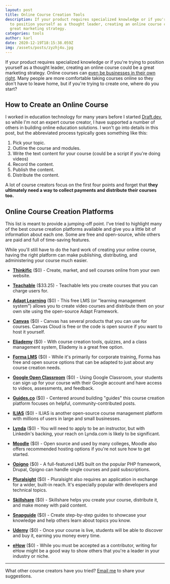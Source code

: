 ```yaml
---
layout: post
title: Online Course Creation Tools
description: If your product requires specialized knowledge or if you're trying
  to position yourself as a thought leader, creating an online course could be a
  great marketing strategy.
categories: tools
author: karl
date: 2020-12-19T18:15:38.059Z
img: /assets/posts/zyzhj4u.jpg
---
```


If your product requires specialized knowledge or if you're trying to position yourself as a thought leader, creating an online course could be a great marketing strategy. Online courses can [even be businesses in their own right](https://www.thepennyhoarder.com/make-money/how-to-create-online-courses/). Many people are more comfortable taking courses online so they don't have to leave home, but if you're trying to create one, where do you start?

<!-- signup -->

## How to Create an Online Course
I worked in education technology for many years before I started [Draft.dev](https://draft.dev), so while I'm not an expert course creator, I have supported a number of others in building online education solutions. I won't go into details in this post, but the abbreviated process typically goes something like this:

1. Pick your topic.
2. Outline the course and modules.
3. Write the text content for your course (could be a script if you're doing videos)
4. Record the content.
5. Publish the content.
6. Distribute the content.

A lot of course creators focus on the first four points and forget that **they ultimately need a way to collect payments and distribute their courses too.**

## Online Course Creation Platforms
This list is meant to provide a jumping-off point. I've tried to highlight many of the best course creation platforms available and give you a little bit of information about each one. Some are free and open-source, while others are paid and full of time-saving features.

While you'll still have to do the hard work of creating your online course, having the right platform can make publishing, distributing, and administering your course much easier.

- **[Thinkific](https://www.shareasale.com/r.cfm?b=775702&u=1653894&m=61624)** ($0) - Create, market, and sell courses online from your own website.

- **[Teachable](https://teachable.com/)** ($33.25) - Teachable lets you create courses that you can charge users for.

- **[Adapt Learning](https://www.adaptlearning.org/)** ($0) - This free LMS (or "learning management system") allows you to create video courses and distribute them on your own site using the open-source Adapt Framework.

- **[Canvas](https://www.canvaslms.com/)** ($0) - Canvas has several products that you can use for courses. Canvas Cloud is free or the code is open source if you want to host it yourself.

- **[Eliademy](https://eliademy.com/)** ($0) - With course creation tools, quizzes, and a class management system, Eliademy is a great free option.

- **[Forma LMS](https://www.formalms.org/)** ($0) - While it's primarily for corporate training, Forma has free and open source options that can be adapted to just about any course creation needs.

- **[Google Open Classroom](https://edu.google.com/openonline/edukit/index.html)** ($0) - Using Google Classroom, your students can sign up for your course with their Google account and have access to videos, assessments, and feedback.

- **[Guides.co](http://guides.co/)** ($0) - Centered around building "guides" this course creation platform focuses on helpful, community-contributed posts.

- **[ILIAS](https://www.ilias.de/docu/goto_docu_root_1.html)** ($0) - ILIAS is another open-source course management platform with millions of users in large and small businesses.

- **[Lynda](https://www.lynda.com/aboutus/become-an-instructor)** ($0) - You will need to apply to be an instructor, but with Linkedin's backing, your reach on Lynda.com is likely to be significant.

- **[Moodle](https://moodle.org/)** ($0) - Open source and used by many colleges, Moodle also offers recommended hosting options if you're not sure how to get started.

- **[Opigno](https://www.opigno.org/en)** ($0) - A full-featured LMS built on the popular PHP framework, Drupal, Opigno can handle single courses and paid subscriptions.

- **[Pluralsight](https://www.pluralsight.com/teach)** ($0) - Pluralsight also requires an application in exchange for a wider, built-in reach. It's especially popular with developers and technical topics.

- **[Skillshare](https://www.skillshare.com/teach)** ($0) - Skillshare helps you create your course, distribute it, and make money with paid content.

- **[Snapguide](https://snapguide.com/)** ($0) - Create step-by-step guides to showcase your knowledge and help others learn about topics you know.

- **[Udemy](https://www.udemy.com/)** ($0) - Once your course is live, students will be able to discover and buy it, earning you money every time.

- **[eHow](http://www.ehow.com/write-for-ehow/)** ($0) - While you must be accepted as a contributor, writing for eHow might be a good way to show others that you're a leader in your industry or niche.

-----

What other course creators have you tried? [Email me](mailto:karl@draft.dev) to share your suggestions.